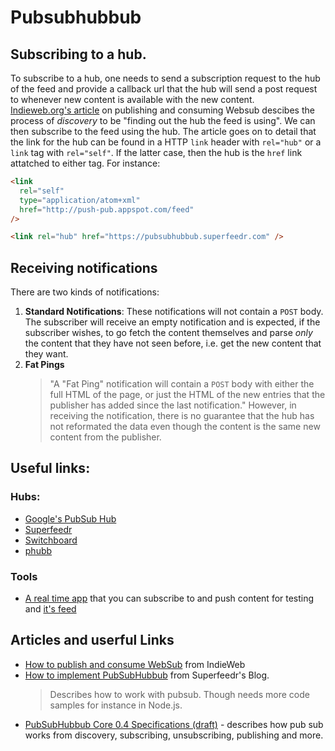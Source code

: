 # Pubsubhubbub

## Subscribing to a hub.

To subscribe to a hub, one needs to send a subscription request to the hub of the feed and provide a callback url that the hub will send a post request to whenever new content is available with the new content.
<br/>
[Indieweb.org's article](https://indieweb.org/How_to_publish_and_consume_WebSub) on publishing and consuming Websub descibes the process of _discovery_ to be "finding out the hub the feed is using". We can then subscribe to the feed using the hub.
The article goes on to detail that the link for the hub can be found in a HTTP `link` header with `rel="hub"` or a `link` tag with `rel="self"`. If the latter case, then the hub is the `href` link attatched to either tag. For instance:

```html
<link
  rel="self"
  type="application/atom+xml"
  href="http://push-pub.appspot.com/feed"
/>

<link rel="hub" href="https://pubsubhubbub.superfeedr.com" />
```

## Receiving notifications

There are two kinds of notifications:

1. **Standard Notifications**:
   These notifications will not contain a `POST` body. The subscriber will receive an empty notification and is expected, if the subscriber wishes, to go fetch the content themselves and parse _only_ the content that they have not seen before, i.e. get the new content that they want.
2. **Fat Pings**
   > "A "Fat Ping" notification will contain a `POST` body with either the full HTML of the page, or just the HTML of the new entries that the publisher has added since the last notification."
   > However, in receiving the notification, there is no guarantee that the hub has not reformated the data even though the content is the same new content from the publisher.

## Useful links:

### Hubs:

- [Google's PubSub Hub](https://pubsubhubbub.appspot.com)
- [Superfeedr](https://blog.superfeedr.com/)
- [Switchboard](https://indieweb.org/Switchboard)
- [phubb](https://indieweb.org/phubb)

### Tools

- [A real time app](http://push-pub.appspot.com/) that you can subscribe to and push content for testing and [it's feed](https://push-pub.appspot.com/feed)

## Articles and userful Links

- [How to publish and consume WebSub](https://indieweb.org/How_to_publish_and_consume_WebSub) from IndieWeb
- [How to implement PubSubHubbub](https://blog.superfeedr.com/howto-pubsubhubbub/) from Superfeedr's Blog.
  > Describes how to work with pubsub. Though needs more code samples for instance in Node.js.
- [PubSubHubbub Core 0.4 Specifications (draft)](https://pubsubhubbub.github.io/PubSubHubbub/pubsubhubbub-core-0.4.html#rfc.section.4) - describes how pub sub works from discovery, subscribing, unsubscribing, publishing and more.
